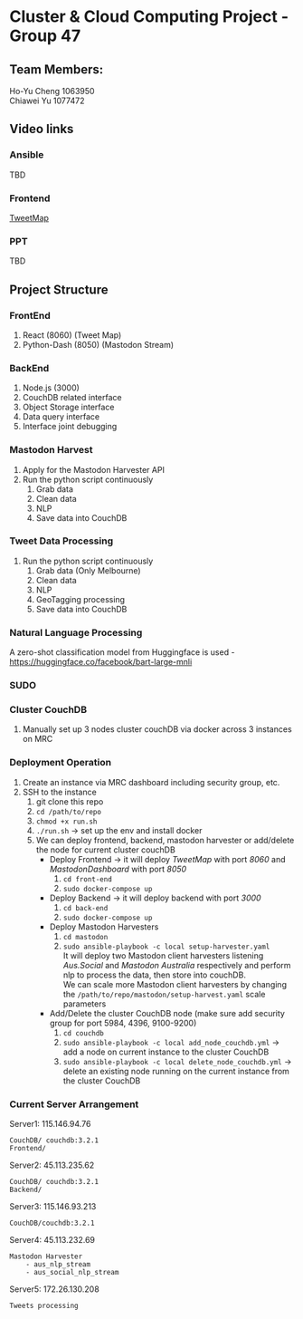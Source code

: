 # Cluster & Cloud Computing Project - Group 47

## Team Members:

Ho-Yu Cheng 1063950  
Chiawei Yu 1077472  

## Video links

### Ansible

TBD

### Frontend

[TweetMap](http://115.146.94.76:8060/)

### PPT

TBD

## Project Structure

### FrontEnd

1. React (8060) (Tweet Map)
2. Python-Dash (8050) (Mastodon Stream)

### BackEnd

1. Node.js (3000)
2. CouchDB related interface
3. Object Storage interface
4. Data query interface
5. Interface joint debugging

### Mastodon Harvest

1. Apply for the Mastodon Harvester API
2. Run the python script continuously
   1. Grab data
   2. Clean data
   3. NLP
   4. Save data into CouchDB

### Tweet Data Processing

1. Run the python script continuously
   1. Grab data (Only Melbourne)
   2. Clean data
   3. NLP
   4. GeoTagging processing
   5. Save data into CouchDB

### Natural Language Processing

A zero-shot classification model from Huggingface is used - https://huggingface.co/facebook/bart-large-mnli

### SUDO

### Cluster CouchDB

1. Manually set up 3 nodes cluster couchDB via docker across 3 instances on MRC

### Deployment Operation

1. Create an instance via MRC dashboard including security group, etc.
2. SSH to the instance
   1. git clone this repo
   2. `cd /path/to/repo`
   3. `chmod +x run.sh`
   4. `./run.sh` -> set up the env and install docker
   5. We can deploy frontend, backend, mastodon harvester or add/delete the node for current cluster couchDB
      - Deploy Frontend -> it will deploy _TweetMap_ with port _8060_ and _MastodonDashboard_ with port _8050_
        1. `cd front-end`
        2. `sudo docker-compose up`
      - Deploy Backend -> it will deploy backend with port _3000_
        1. `cd back-end`
        2. `sudo docker-compose up`
      - Deploy Mastodon Harvesters
        1. `cd mastodon`
        2. `sudo ansible-playbook -c local setup-harvester.yaml`  
           It will deploy two Mastodon client harvesters listening _Aus.Social_ and _Mastodon Australia_ respectively and perform nlp to process the data, then store into couchDB.  
           We can scale more Mastodon client harvesters by changing the `/path/to/repo/mastodon/setup-harvest.yaml` scale parameters
      - Add/Delete the cluster CouchDB node (make sure add security group for port 5984, 4396, 9100-9200)
        1. `cd couchdb`
        2. `sudo ansible-playbook -c local add_node_couchdb.yml` -> add a node on current instance to the cluster CouchDB
        3. `sudo ansible-playbook -c local delete_node_couchdb.yml` -> delete an existing node running on the current instance from the cluster CouchDB

### Current Server Arrangement

Server1: 115.146.94.76

    CouchDB/ couchdb:3.2.1
    Frontend/

Server2: 45.113.235.62

    CouchDB/ couchdb:3.2.1
    Backend/

Server3: 115.146.93.213

    CouchDB/couchdb:3.2.1

Server4: 45.113.232.69

    Mastodon Harvester
        - aus_nlp_stream
        - aus_social_nlp_stream

Server5: 172.26.130.208

    Tweets processing
